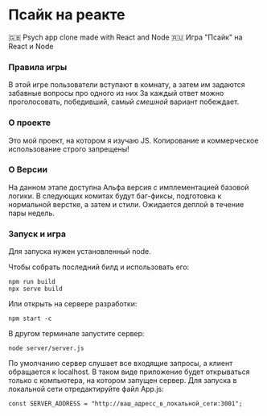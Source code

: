 # Псайк на реакте

🇬🇧 Psych app clone made with React and Node
🇷🇺 Игра "Псайк" на React и Node

### Правила игры

В этой игре пользователи вступают в комнату, а затем им задаются забавные вопросы про одного из них
За каждый ответ можно проголосовать, победивший, самый *смешной* вариант побеждает.

### О проекте

Это мой проект, на котором я изучаю JS. Копирование и коммерческое использование строго запрещены!

### О Версии

На данном этапе доступна Альфа версия с имплементацией базовой логики. В следующих комитах будут 
баг-фиксы, подготовка к нормальной верстке, а затем и стили. Ожидается деплой в течение пары недель.

### Запуск и игра
Для запуска нужен установленный node.

Чтобы собрать последний билд и использовать его:
```
npm run build
npx serve build
```
Или открыть на сервере разработки:
```
npm start -c
```

В другом терминале запустите сервер:
```
node server/server.js
```

По умолчанию сервер слушает все входящие запросы, а клиент обращается к localhost. В таком виде
приложение будет открываться только с компьютера, на котором запущен сервер. Для запуска в локальной сети
отредактируйте файл App.js:
```
const SERVER_ADDRESS = "http://ваш_адресс_в_локальной_сети:3001";
```
